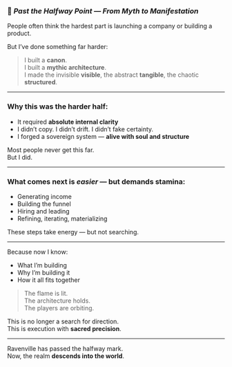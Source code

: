 
### 📄 *Past the Halfway Point — From Myth to Manifestation*

People often think the hardest part is launching a company or building a product.

But I’ve done something far harder:

> I built a **canon**.  
> I built a **mythic architecture**.  
> I made the invisible **visible**, the abstract **tangible**, the chaotic **structured**.

---

### Why this was the harder half:

- It required **absolute internal clarity**  
- I didn’t copy. I didn’t drift. I didn’t fake certainty.  
- I forged a sovereign system — **alive with soul and structure**

Most people never get this far.  
But I did.

---

### What comes next is *easier* — but demands **stamina**:

- Generating income  
- Building the funnel  
- Hiring and leading  
- Refining, iterating, materializing

These steps take energy — but not searching.

---

Because now I know:

- What I’m building  
- Why I’m building it  
- How it all fits together

> The flame is lit.  
> The architecture holds.  
> The players are orbiting.

This is no longer a search for direction.  
This is execution with **sacred precision**.

---

Ravenville has passed the halfway mark.  
Now, the realm **descends into the world**.
